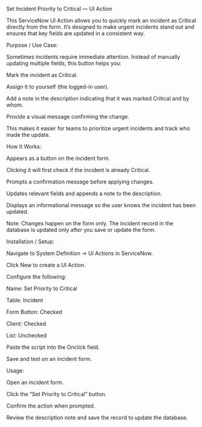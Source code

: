 Set Incident Priority to Critical — UI Action

This ServiceNow UI Action allows you to quickly mark an incident as Critical directly from the form. It’s designed to make urgent incidents stand out and ensures that key fields are updated in a consistent way.

Purpose / Use Case:

Sometimes incidents require immediate attention. Instead of manually updating multiple fields, this button helps you:

Mark the incident as Critical.

Assign it to yourself (the logged-in user).

Add a note in the description indicating that it was marked Critical and by whom.

Provide a visual message confirming the change.

This makes it easier for teams to prioritize urgent incidents and track who made the update.

How It Works:

Appears as a button on the incident form.

Clicking it will first check if the incident is already Critical.

Prompts a confirmation message before applying changes.

Updates relevant fields and appends a note to the description.

Displays an informational message so the user knows the incident has been updated.

Note: Changes happen on the form only. The incident record in the database is updated only after you save or update the form.

Installation / Setup:

Navigate to System Definition → UI Actions in ServiceNow.

Click New to create a UI Action.

Configure the following:

Name: Set Priority to Critical

Table: Incident

Form Button: Checked

Client: Checked

List: Unchecked

Paste the script into the Onclick field.

Save and test on an incident form.

Usage:

Open an incident form.

Click the “Set Priority to Critical” button.

Confirm the action when prompted.

Review the description note and save the record to update the database.
